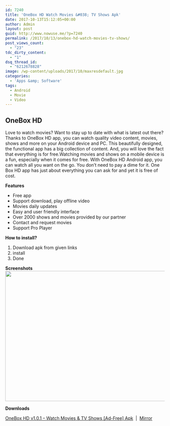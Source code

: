 ```yaml
---
id: 7240
title: 'OneBox HD Watch Movies &#038; TV Shows Apk'
date: 2017-10-13T15:12:05+00:00
author: Admin
layout: post
guid: http://www.nowuse.me/?p=7240
permalink: /2017/10/13/onebox-hd-watch-movies-tv-shows/
post_views_count:
  - "23"
tdc_dirty_content:
  - "1"
dsq_thread_id:
  - "6212678828"
image: /wp-content/uploads/2017/10/maxresdefault.jpg
categories:
  - 'Apps &amp; Software'
tags:
  - Android
  - Movie
  - Video
---
```

<h2><strong>OneBox HD</strong></h2>
Love to watch movies? Want to stay up to date with what is latest out there? Thanks to <span class="posthilit">OneBox</span> HD app, you can watch quality video content, movies, shows and more on your Android device and PC. This beautifully designed, the functional app has a big collection of content. And, you will love the fact that everything is for free.Watching movies and shows on a mobile device is a fun, especially when it comes for free. With <span class="posthilit">OneBox</span> HD Android app, you can watch all you want on the go. You don’t need to pay a dime for it. One Box HD app has just about everything you can ask for and yet it is free of cost.

<strong>Features</strong>
<ul>
 	<li>Free app</li>
 	<li>Support download, play offline video</li>
 	<li>Movies daily updates</li>
 	<li>Easy and user friendly interface</li>
 	<li>Over 2000 shows and movies provided by our partner</li>
 	<li>Contact and request movies</li>
 	<li>Support Pro Player</li>
</ul>
<strong>How to install?</strong>
<ol>
 	<li>Download apk from given links</li>
 	<li>install</li>
 	<li>Done</li>
</ol>
<strong>Screenshots</strong>

<img class="size-full wp-image-159038 aligncenter" src="https://i2.wp.com/onhax.me/wp-content/uploads/2017/10/onebex-hd.png?resize=632%2C410&amp;ssl=1" alt="" width="632" height="410" />

<strong>Downloads</strong>

<a href="https://uplod.cc/cxcmutn6oxfj" target="_blank" rel="noopener">OneBox HD v1.0.1 – Watch Movies &amp; TV Shows [Ad-Free] Apk</a>  |  <a href="https://uploadocean.com/jthxa42ms8ac" target="_blank" rel="noopener">Mirror</a>